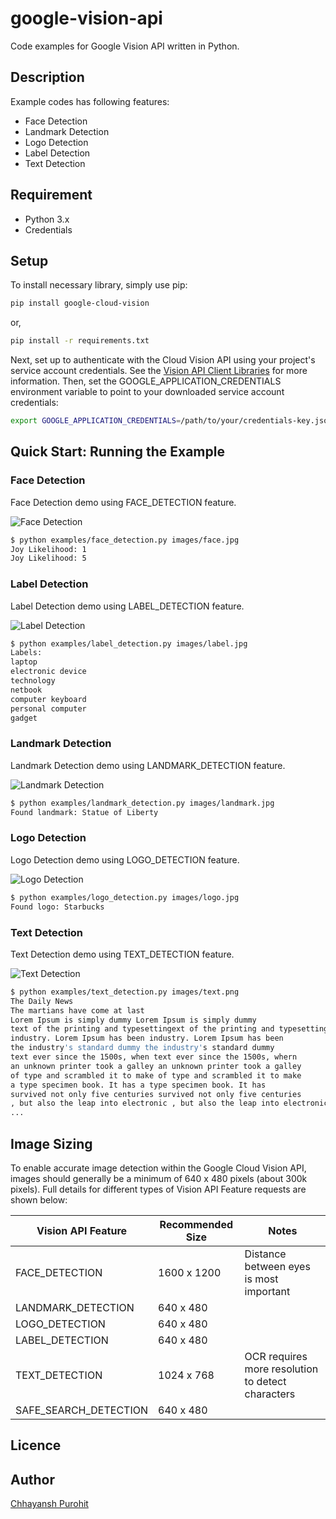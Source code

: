 # google-vision-api

Code examples for Google Vision API written in Python.

## Description

Example codes has following features:

* Face Detection
* Landmark Detection
* Logo Detection
* Label Detection
* Text Detection

## Requirement

* Python 3.x
* Credentials

## Setup

To install necessary library, simply use pip:

```bash
pip install google-cloud-vision
```

or,

```bash
pip install -r requirements.txt
```

Next, set up to authenticate with the Cloud Vision API using your project's service account credentials. See the [Vision API Client Libraries](https://cloud.google.com/vision/docs/libraries) for more information. Then, set the GOOGLE_APPLICATION_CREDENTIALS environment variable to point to your downloaded service account credentials:

```bash
export GOOGLE_APPLICATION_CREDENTIALS=/path/to/your/credentials-key.json
```

## Quick Start: Running the Example


### Face Detection

Face Detection demo using FACE_DETECTION feature.

![Face Detection](images/face.jpg)

```bash
$ python examples/face_detection.py images/face.jpg
Joy Likelihood: 1
Joy Likelihood: 5
```

### Label Detection

Label Detection demo using LABEL_DETECTION feature.

![Label Detection](images/label.jpg)

```bash
$ python examples/label_detection.py images/label.jpg
Labels:
laptop
electronic device
technology
netbook
computer keyboard
personal computer
gadget
```

### Landmark Detection

Landmark Detection demo using LANDMARK_DETECTION feature.

![Landmark Detection](images/landmark.jpg)

```bash
$ python examples/landmark_detection.py images/landmark.jpg
Found landmark: Statue of Liberty
```

### Logo Detection

Logo Detection demo using LOGO_DETECTION feature.

![Logo Detection](images/logo.jpg)

```bash
$ python examples/logo_detection.py images/logo.jpg
Found logo: Starbucks
```

### Text Detection

Text Detection demo using TEXT_DETECTION feature.

![Text Detection](images/text.png)

```bash
$ python examples/text_detection.py images/text.png
The Daily News
The martians have come at last
Lorem Ipsum is simply dummy Lorem Ipsum is simply dummy
text of the printing and typesettingext of the printing and typesetting
industry. Lorem Ipsum has been industry. Lorem Ipsum has been
the industry's standard dummy the industry's standard dummy
text ever since the 1500s, when text ever since the 1500s, whern
an unknown printer took a galley an unknown printer took a galley
of type and scrambled it to make of type and scrambled it to make
a type specimen book. It has a type specimen book. It has
survived not only five centuries survived not only five centuries
, but also the leap into electronic , but also the leap into electronic
...
```

## Image Sizing

To enable accurate image detection within the Google Cloud Vision API, images should generally be a minimum of 640 x 480 pixels (about 300k pixels). Full details for different types of Vision API Feature requests are shown below:

| Vision API Feature | Recommended Size | Notes |
|---|---|---|
| FACE_DETECTION | 1600 x 1200 | Distance between eyes is most important |
| LANDMARK_DETECTION | 640 x 480 |   |
| LOGO_DETECTION | 640 x 480 |   |
| LABEL_DETECTION | 640 x 480 |   |
| TEXT_DETECTION | 1024 x 768 | OCR requires more resolution to detect characters |
| SAFE_SEARCH_DETECTION | 640 x 480 |   |

## Licence



## Author

[Chhayansh Purohit](https://github.com/chhayanshp11)